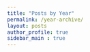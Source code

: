 ```yaml
---
title: "Posts by Year"
permalink: /year-archive/
layout: posts
author_profile: true
sidebar_main : true
---
```

